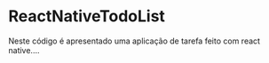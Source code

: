 # ReactNativeTodoList
Neste código é apresentado uma aplicação de tarefa feito com react native....
